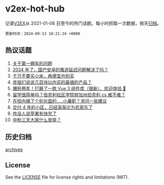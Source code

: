 # v2ex-hot-hub

 记录[V2EX](https://www.v2ex.com/)从 2021-01-06 日至今的热门话题。每小时抓取一次数据，按天[归档](archives)。

`更新时间：2024-09-13 10:21:24 +0800`

## 热议话题

1. [关于第一辆车的问题](https://www.v2ex.com/t/1072221)
1. [2024 年了，国产安卓的推送延迟问题解决了吗？](https://www.v2ex.com/t/1072236)
1. [千万不要买小米，再便宜也别买](https://www.v2ex.com/t/1072408)
1. [彦祖们说说几百块以内买的最值的产品？](https://www.v2ex.com/t/1072226)
1. [爆肝两年！打磨了一款 Vue 3 组件库（很新），欢迎体验 👏](https://www.v2ex.com/t/1072340)
1. [留学很简单吗？伯克利社区学院转加州伯克利 cs 难不难？](https://www.v2ex.com/t/1072239)
1. [在校内搞了个刻光盘的.....小兼职？求问一些建议](https://www.v2ex.com/t/1072330)
1. [交付 4 年的小区，已经渐渐沦为农家乐了](https://www.v2ex.com/t/1072281)
1. [咋没人说苹果有快充了](https://www.v2ex.com/t/1072477)
1. [中秋三天大家什么安排？](https://www.v2ex.com/t/1072484)

## 历史归档

[archives](archives)

## License

See the [LICENSE](LICENSE) file for license rights and limitations (MIT).

